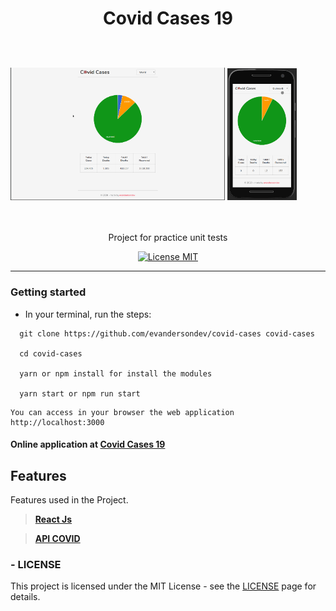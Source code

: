 <h1 align="center">

Covid Cases 19

</h1>
<br>
<br>
  <img  src="./src/assets/screen.gif" alt="YOUR_PROJECT_NAME" width="68%">

  <img  src="./src/assets/screen2.gif" alt="YOUR_PROJECT_NAME" width="22%">
<br>
<br>
<br>

<p align="center">Project for practice unit tests</p>

<p align="center">
  <a href="https://opensource.org/licenses/MIT">
    <img src="https://img.shields.io/badge/License-MIT-blue.svg" alt="License MIT">
  </a>
</p>

<hr />

### Getting started

- In your terminal, run the steps:

```
  git clone https://github.com/evandersondev/covid-cases covid-cases

  cd covid-cases

  yarn or npm install for install the modules

  yarn start or npm run start
```

```
You can access in your browser the web application http://localhost:3000
```

#### Online application at **<a href="https://covid-cases-19.netlify.app/" target="_blank">Covid Cases 19</a>**

## Features

[//]: # 'Add the features of your project here:'

Features used in the Project.

> **<a href="https://pt-br.reactjs.org/docs/getting-started.html" target="_blank">React Js</a>**

> **<a href="http://coronavirus-19-api.herokuapp.com/countries" target="_blank">API COVID</a>**

### - LICENSE

This project is licensed under the MIT License - see the <a href="https://opensource.org/licenses/MIT" target="_blank">LICENSE</a> page for details.
